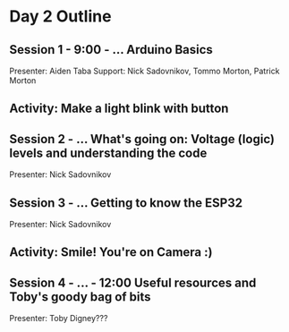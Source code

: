 # Day 2 Outline

## Session 1 - 9:00 - ... Arduino Basics
Presenter: Aiden Taba
Support: Nick Sadovnikov, Tommo Morton, Patrick Morton

## Activity: Make a light blink with button


## Session 2 - ... What's going on: Voltage (logic) levels and understanding the code
Presenter: Nick Sadovnikov


## Session 3 - ... Getting to know the ESP32
Presenter: Nick Sadovnikov

## Activity: Smile! You're on Camera :)

## Session 4 - ... - 12:00 Useful resources and Toby's goody bag of bits
Presenter: Toby Digney???

